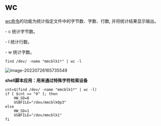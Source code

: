 # wc

[wc](http://www.linuxso.com/command/wc.html)[命令](http://www.linuxso.com/command/)的功能为统计指定文件中的字节数、字数、行数, 并将统计结果显示输出。 

\- c 统计字节数。 

\- l 统计行数。 

\- w 统计字数。 

```shell
find /dev/ -name "mmcblk1*" | wc -l
```

![image-20220726165735549](https://pic-1304959529.cos.ap-guangzhou.myqcloud.com/DB/image-20220726165735549.png)

**shell脚本应用：用来通过特殊字符检索设备**

```shell
cnt=$(find /dev/ -name "mmcblk1*" | wc -l)
if [ $cnt == "0" ]; then
	HW_SD=0
	USBFILE="/dev/mmcblk0p3"
else
	HW_SD=1
	USBFILE="/dev/mmcblk1"
fi
```

